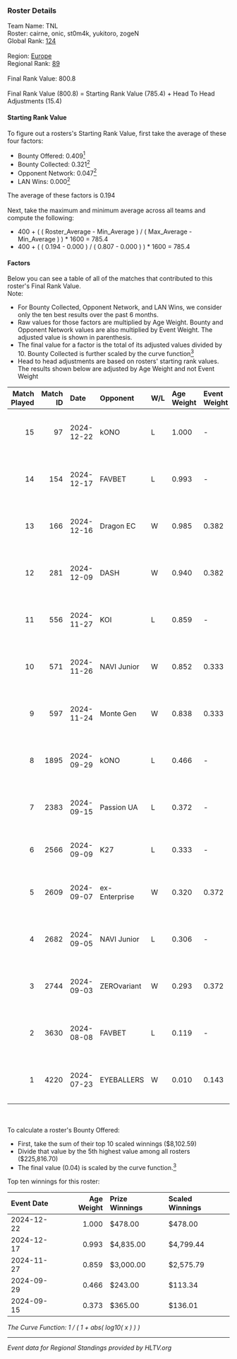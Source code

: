 ### Roster Details<br />
Team Name: TNL<br />
Roster: cairne, onic, st0m4k, yukitoro, zogeN<br />
Global Rank: [124](../../standings_global_2025_01_17.md)<br />
<br />
Region: [Europe]( ../../standings_europe_2025_01_17.md)<br />
Regional Rank: [89]( ../../standings_europe_2025_01_17.md)<br />
<br />
Final Rank Value:  800.8<br />
<br />
Final Rank Value (800.8) = Starting Rank Value (785.4) + Head To Head Adjustments (15.4)<br />

#### Starting Rank Value<br />
To figure out a rosters's Starting Rank Value, first take the average of these four factors:<br />
- Bounty Offered: 0.409[<sup>1</sup>](#table2)
- Bounty Collected: 0.321[<sup>2</sup>](#table1)
- Opponent Network: 0.047[<sup>2</sup>](#table1)
- LAN Wins: 0.000[<sup>2</sup>](#table1)

The average of these factors is 0.194<br />
<br />
Next, take the maximum and minimum average across all teams and compute the following:<br />
- 400 + ( ( Roster_Average - Min_Average ) / ( Max_Average - Min_Average ) ) * 1600 = 785.4
- 400 + ( ( 0.194 - 0.000 ) / ( 0.807 - 0.000 ) ) * 1600 = 785.4


#### Factors<br />
Below you can see a table of all of the matches that contributed to this roster's Final Rank Value.<br />
Note:<br />

- For Bounty Collected, Opponent Network, and LAN Wins, we consider only the ten best results over the past 6 months.
- Raw values for those factors are multiplied by Age Weight. Bounty and Opponent Network values are also multiplied by Event Weight. The adjusted value is shown in parenthesis.
- The final value for a factor is the total of its adjusted values divided by 10. Bounty Collected is further scaled by the curve function[<sup>3</sup>](#curveFunction)
- Head to head adjustments are based on rosters' starting rank values. The results shown below are adjusted by Age Weight and not Event Weight
<span id="table1"></span><br />


| Match Played | Match ID | Date       | Opponent      | W/L | Age Weight | Event Weight | Bounty Collected | Opponent Network | LAN Wins  | H2H Adj. | Roster                                 |
| -: | -: | :- | :- | :- | :- | :- | :- | :- | :- | -: | :- |
|           15 |       97 | 2024-12-22 | kONO          | L   | 1.000      | -            | -                | -                | -         |   -13.22 | cairne, onic, st0m4k, yukitoro, zogeN  |
|           14 |      154 | 2024-12-17 | FAVBET        | L   | 0.993      | -            | -                | -                | -         |   -10.89 | cairne, onic, st0m4k, yukitoro, zogeN  |
|           13 |      166 | 2024-12-16 | Dragon EC     | W   | 0.985      | 0.382        | 0.011 (0.004)    | 0.045 (0.017)    | 0 (0.000) |     9.58 | cairne, onic, st0m4k, yukitoro, zogeN  |
|           12 |      281 | 2024-12-09 | DASH          | W   | 0.940      | 0.382        | 0.005 (0.002)    | 0.031 (0.011)    | 0 (0.000) |     9.99 | cairne, onic, st0m4k, yukitoro, zogeN  |
|           11 |      556 | 2024-11-27 | KOI           | L   | 0.859      | -            | -                | -                | -         |    -8.67 | cairne, onic, st0m4k, yukitoro, zogeN  |
|           10 |      571 | 2024-11-26 | NAVI Junior   | W   | 0.852      | 0.333        | 0.204 (0.058)    | 1.000 (0.284)    | 0 (0.000) |    22.81 | cairne, onic, st0m4k, yukitoro, zogeN  |
|            9 |      597 | 2024-11-24 | Monte Gen     | W   | 0.838      | 0.333        | 0.039 (0.011)    | 0.501 (0.140)    | 0 (0.000) |    15.73 | cairne, onic, st0m4k, yukitoro, zogeN  |
|            8 |     1895 | 2024-09-29 | kONO          | L   | 0.466      | -            | -                | -                | -         |    -4.69 | cairne, Ganginho, onic, st0m4k, zogeN  |
|            7 |     2383 | 2024-09-15 | Passion UA    | L   | 0.372      | -            | -                | -                | -         |    -1.45 | cairne, Ganginho, onic, st0m4k, zogeN  |
|            6 |     2566 | 2024-09-09 | K27           | L   | 0.333      | -            | -                | -                | -         |    -7.97 | Ganginho, jR, onic, st0m4k, zogeN      |
|            5 |     2609 | 2024-09-07 | ex-Enterprise | W   | 0.320      | 0.372        | 0.011 (0.001)    | 0.185 (0.022)    | 0 (0.000) |     6.08 | Ganginho, onic, remorse, st0m4k, zogeN |
|            4 |     2682 | 2024-09-05 | NAVI Junior   | L   | 0.306      | -            | -                | -                | -         |    -1.83 | Ganginho, onic, remorse, st0m4k, zogeN |
|            3 |     2744 | 2024-09-03 | ZEROvariant   | W   | 0.293      | 0.372        | 0.000 (0.000)    | 0.000 (0.000)    | 0 (0.000) |     0.96 | Ganginho, onic, remorse, st0m4k, zogeN |
|            2 |     3630 | 2024-08-08 | FAVBET        | L   | 0.119      | -            | -                | -                | -         |    -1.20 | Ganginho, onic, remorse, st0m4k, zogeN |
|            1 |     4220 | 2024-07-23 | EYEBALLERS    | W   | 0.010      | 0.143        | 0.038 (0.000)    | 0.563 (0.001)    | 0 (0.000) |     0.19 | Ganginho, onic, remorse, st0m4k, zogeN |

<br />
<span id="table2"></span><br />
To calculate a roster's Bounty Offered:<br />

- First, take the sum of their top 10 scaled winnings ($8,102.59)
- Divide that value by the 5th highest value among all rosters ($225,816.70)
- The final value (0.04) is scaled by the curve function.[<sup>3</sup>](#curveFunction)

Top ten winnings for this roster:<br />

| Event Date | Age Weight | Prize Winnings | Scaled Winnings |
| :- | -: | :- | :- |
| 2024-12-22 |      1.000 | $478.00        | $478.00         |
| 2024-12-17 |      0.993 | $4,835.00      | $4,799.44       |
| 2024-11-27 |      0.859 | $3,000.00      | $2,575.79       |
| 2024-09-29 |      0.466 | $243.00        | $113.34         |
| 2024-09-15 |      0.373 | $365.00        | $136.01         |


<span id="curveFunction"></span>_The Curve Function: 1 / ( 1 + abs( log10( x ) ) )_<br />

---
_Event data for Regional Standings provided by HLTV.org_<br />
